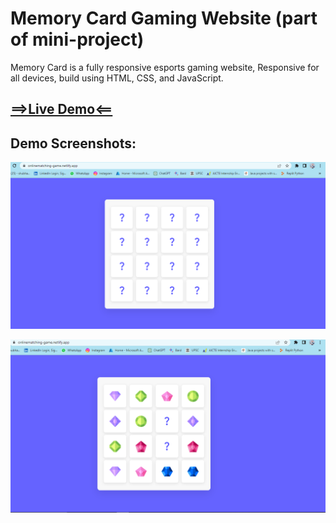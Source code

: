 # Memory Card Gaming Website (part of mini-project)


Memory Card is a fully responsive esports gaming website,
Responsive for all devices, build using HTML, CSS, and JavaScript.

[==>Live Demo<==](https://onlinematching-game.netlify.app/)
---

## Demo Screenshots:

![Alt text](image-2.png)

![Alt text](image-1.png)
